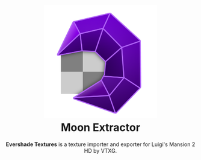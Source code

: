 <h1 align="center">
  <img src="Logo.png" alt="Moon Extractor" width="300">
  <br>
  <b>Moon Extractor</b>
  <br>
</h1>

<p align="center">
  <b>Evershade Textures</b> is a texture importer and exporter for Luigi's Mansion 2 HD by VTXG.
  <br>
</p>